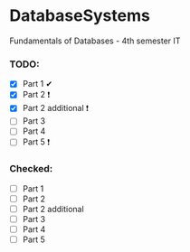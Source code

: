 # DatabaseSystems
Fundamentals of Databases - 4th semester IT

### TODO:
- [x] Part 1 ✔
- [x] Part 2 ❗
- [x] Part 2 additional ❗
- [ ] Part 3 
- [ ] Part 4
- [ ] Part 5 ❗

### Checked:
- [ ] Part 1
- [ ] Part 2
- [ ] Part 2 additional
- [ ] Part 3
- [ ] Part 4
- [ ] Part 5
